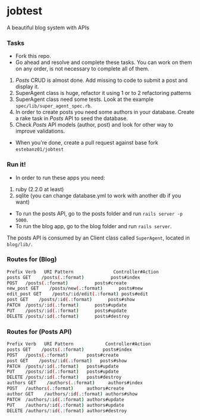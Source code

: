# jobtest
A beautiful blog system with APIs

### Tasks 

* Fork this repo. 
* Go ahead and resolve and complete these tasks. You can work on them on any order, is not necessary to complete all of them.

1. *Posts* CRUD is almost done. Add missing to code to submit a post and display it.
2. SuperAgent class is huge, refactor it using 1 or to 2 refactoring patterns
3. SuperAgent class need some tests. Look at the example `spec/lib/super_agent_spec.rb`.
4. In order to create posts you need some authors in your database. Create a rake task in *Posts* API to seed the database.
5. Check *Posts* API models (author, post) and look for other way to improve validations.

* When you're done, create a pull request against base fork `estebanz01/jobtest`

### Run it!

* In order to run these apps you need:
1. ruby (2.2.0 at least)
2. sqlite (you can change database.yml to work with another db if you want)


* To run the posts API, go to the posts folder and run `rails server -p 5000`.
* To run the blog app, go to the blog folder and run `rails server`.

The posts API is consumed by an Client class called `SuperAgent`, located in `blog/lib/`.

### Routes for (Blog)

```bash
Prefix Verb   URI Pattern               Controller#Action
posts GET    /posts(.:format)          posts#index
POST   /posts(.:format)          posts#create
new_post GET    /posts/new(.:format)      posts#new
edit_post GET    /posts/:id/edit(.:format) posts#edit
post GET    /posts/:id(.:format)      posts#show
PATCH  /posts/:id(.:format)      posts#update
PUT    /posts/:id(.:format)      posts#update
DELETE /posts/:id(.:format)      posts#destroy
```

### Routes for (Posts API)

```bash
Prefix Verb   URI Pattern            Controller#Action
posts GET    /posts(.:format)       posts#index
POST   /posts(.:format)       posts#create
post GET    /posts/:id(.:format)   posts#show
PATCH  /posts/:id(.:format)   posts#update
PUT    /posts/:id(.:format)   posts#update
DELETE /posts/:id(.:format)   posts#destroy
authors GET    /authors(.:format)     authors#index
POST   /authors(.:format)     authors#create
author GET    /authors/:id(.:format) authors#show
PATCH  /authors/:id(.:format) authors#update
PUT    /authors/:id(.:format) authors#update
DELETE /authors/:id(.:format) authors#destroy
```


